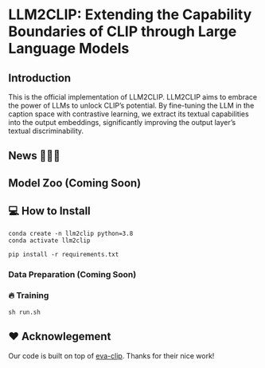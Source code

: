 # LLM2CLIP: Extending the Capability Boundaries of CLIP through Large Language Models
## Introduction
This is the official implementation of LLM2CLIP. LLM2CLIP aims to embrace the power of LLMs to unlock CLIP’s potential. By fine-tuning the LLM in the caption space with contrastive learning, we extract its textual capabilities into the output embeddings, significantly improving the output layer’s textual discriminability.

## News 🚀🚀🚀
## Model Zoo (Coming Soon) 
## 💻 How to Install
```
conda create -n llm2clip python=3.8
conda activate llm2clip

pip install -r requirements.txt
```
### Data Preparation (Coming Soon) 
### 🔥 Training  
```sh run.sh```

## ❤️ Acknowlegement

Our code is built on top of [eva-clip](https://github.com/baaivision/EVA/tree/master/EVA-CLIP). Thanks for their nice work!